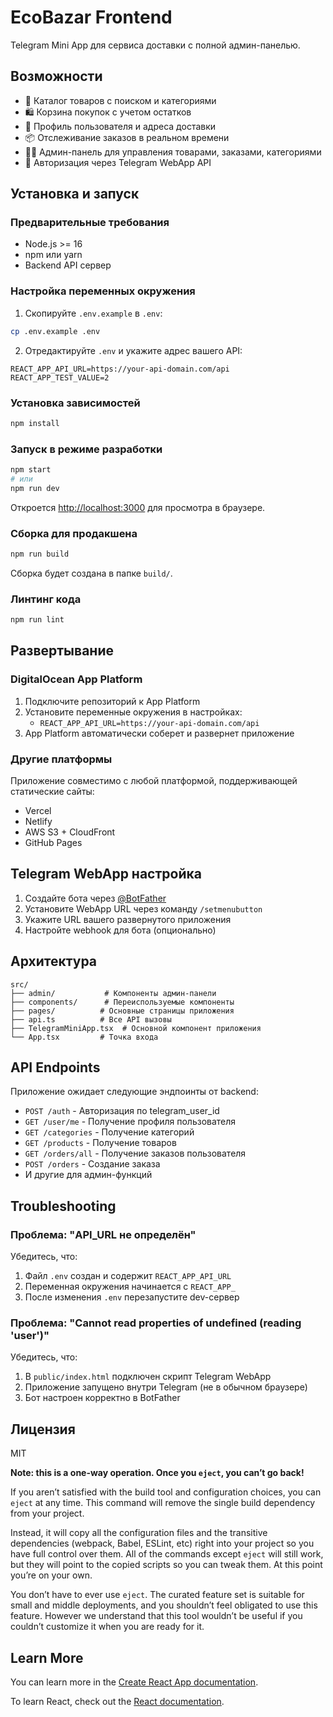 # EcoBazar Frontend

Telegram Mini App для сервиса доставки с полной админ-панелью.

## Возможности

- 🛒 Каталог товаров с поиском и категориями
- 🛍️ Корзина покупок с учетом остатков
- 📱 Профиль пользователя и адреса доставки
- 📦 Отслеживание заказов в реальном времени
- 👨‍💼 Админ-панель для управления товарами, заказами, категориями
- 🔐 Авторизация через Telegram WebApp API

## Установка и запуск

### Предварительные требования

- Node.js >= 16
- npm или yarn
- Backend API сервер

### Настройка переменных окружения

1. Скопируйте `.env.example` в `.env`:
```bash
cp .env.example .env
```

2. Отредактируйте `.env` и укажите адрес вашего API:
```env
REACT_APP_API_URL=https://your-api-domain.com/api
REACT_APP_TEST_VALUE=2
```

### Установка зависимостей

```bash
npm install
```

### Запуск в режиме разработки

```bash
npm start
# или
npm run dev
```

Откроется [http://localhost:3000](http://localhost:3000) для просмотра в браузере.

### Сборка для продакшена

```bash
npm run build
```

Сборка будет создана в папке `build/`.

### Линтинг кода

```bash
npm run lint
```

## Развертывание

### DigitalOcean App Platform

1. Подключите репозиторий к App Platform
2. Установите переменные окружения в настройках:
   - `REACT_APP_API_URL=https://your-api-domain.com/api`
3. App Platform автоматически соберет и развернет приложение

### Другие платформы

Приложение совместимо с любой платформой, поддерживающей статические сайты:
- Vercel
- Netlify
- AWS S3 + CloudFront
- GitHub Pages

## Telegram WebApp настройка

1. Создайте бота через [@BotFather](https://t.me/BotFather)
2. Установите WebApp URL через команду `/setmenubutton`
3. Укажите URL вашего развернутого приложения
4. Настройте webhook для бота (опционально)

## Архитектура

```
src/
├── admin/           # Компоненты админ-панели
├── components/      # Переиспользуемые компоненты
├── pages/          # Основные страницы приложения
├── api.ts          # Все API вызовы
├── TelegramMiniApp.tsx  # Основной компонент приложения
└── App.tsx         # Точка входа
```

## API Endpoints

Приложение ожидает следующие эндпоинты от backend:

- `POST /auth` - Авторизация по telegram_user_id
- `GET /user/me` - Получение профиля пользователя
- `GET /categories` - Получение категорий
- `GET /products` - Получение товаров
- `GET /orders/all` - Получение заказов пользователя
- `POST /orders` - Создание заказа
- И другие для админ-функций

## Troubleshooting

### Проблема: "API_URL не определён"

Убедитесь, что:
1. Файл `.env` создан и содержит `REACT_APP_API_URL`
2. Переменная окружения начинается с `REACT_APP_`
3. После изменения `.env` перезапустите dev-сервер

### Проблема: "Cannot read properties of undefined (reading 'user')"

Убедитесь, что:
1. В `public/index.html` подключен скрипт Telegram WebApp
2. Приложение запущено внутри Telegram (не в обычном браузере)
3. Бот настроен корректно в BotFather

## Лицензия

MIT

**Note: this is a one-way operation. Once you `eject`, you can’t go back!**

If you aren’t satisfied with the build tool and configuration choices, you can `eject` at any time. This command will remove the single build dependency from your project.

Instead, it will copy all the configuration files and the transitive dependencies (webpack, Babel, ESLint, etc) right into your project so you have full control over them. All of the commands except `eject` will still work, but they will point to the copied scripts so you can tweak them. At this point you’re on your own.

You don’t have to ever use `eject`. The curated feature set is suitable for small and middle deployments, and you shouldn’t feel obligated to use this feature. However we understand that this tool wouldn’t be useful if you couldn’t customize it when you are ready for it.

## Learn More

You can learn more in the [Create React App documentation](https://facebook.github.io/create-react-app/docs/getting-started).

To learn React, check out the [React documentation](https://reactjs.org/).
